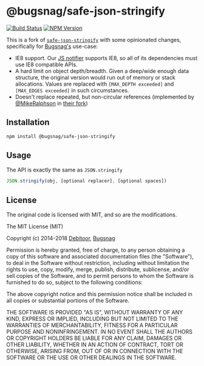 # @bugsnag/safe-json-stringify
[![Build Status](https://travis-ci.org/bugsnag/safe-json-stringify.svg?branch=master)](https://travis-ci.org/bugsnag/safe-json-stringify)
[![NPM Version](https://img.shields.io/npm/v/@bugsnag/safe-json-stringify.svg)](https://www.npmjs.com/package/@bugsnag/safe-json-stringify)

This is a fork of [`safe-json-stringify`](https://github.com/debitoor/safe-json-stringify) with some opinionated changes, specifically for [Bugsnag's](https://bugsnag.com) use-case:

- IE8 support. Our [JS notifier](https://github.com/bugsnag/bugsnag-js) supports IE8, so all of its dependencies must use IE8 compatible APIs.
- A hard limit on object depth/breadth. Given a deep/wide enough data structure, the original version would run out of memory or stack allocations. Values are replaced with `[MAX_DEPTH exceeded]` and `[MAX_EDGES exceeded]` in such circumstances.
- Doesn't replace repeated, but non-circular references (implemented by [@MikeRalphson](https://github.com/MikeRalphson) in [their fork](https://github.com/MikeRalphson/safe-json-stringify/tree/circular))

## Installation

```sh
npm install @bugsnag/safe-json-stringify
```

## Usage

The API is exactly the same as `JSON.stringify`

```js
JSON.stringify(obj, [optional replacer], [optional spaces])
```

## License

The original code is licensed with MIT, and so are the modifications.

The MIT License (MIT)

Copyright (c) 2014-2018 [Debitoor](https://debitoor.com/), [Bugsnag](https://bugsnag.com/)

Permission is hereby granted, free of charge, to any person obtaining a copy of this software and associated documentation files (the "Software"), to deal in the Software without restriction, including without limitation the rights to use, copy, modify, merge, publish, distribute, sublicense, and/or sell copies of the Software, and to permit persons to whom the Software is furnished to do so, subject to the following conditions:

The above copyright notice and this permission notice shall be included in all copies or substantial portions of the Software.

THE SOFTWARE IS PROVIDED "AS IS", WITHOUT WARRANTY OF ANY KIND, EXPRESS OR IMPLIED, INCLUDING BUT NOT LIMITED TO THE WARRANTIES OF MERCHANTABILITY, FITNESS FOR A PARTICULAR PURPOSE AND NONINFRINGEMENT. IN NO EVENT SHALL THE AUTHORS OR COPYRIGHT HOLDERS BE LIABLE FOR ANY CLAIM, DAMAGES OR OTHER LIABILITY, WHETHER IN AN ACTION OF CONTRACT, TORT OR OTHERWISE, ARISING FROM, OUT OF OR IN CONNECTION WITH THE SOFTWARE OR THE USE OR OTHER DEALINGS IN THE SOFTWARE.
